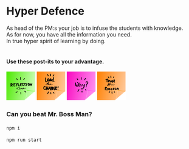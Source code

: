 # Hyper Defence
As head of the PM:s your job is to infuse the students with knowledge.<br>
As for now, you have all the information you need.<br>
In true hyper spirit of learning by doing.
<br>
<br>
#### Use these post-its to your advantage.


<img src="https://github.com/strazan/hyper-defence/blob/develop/src/media/images/post-it-reflection.svg" width="15%"></img>
<img src="https://github.com/strazan/hyper-defence/blob/develop/src/media/images/post-it-lead.svg" width="15%"></img>
<img src="https://github.com/strazan/hyper-defence/blob/develop/src/media/images/post-it-why.svg" width="15%"></img>
<img src="https://github.com/strazan/hyper-defence/blob/develop/src/media/images/post-it-trust.svg" width="15%"></img>

### Can you beat Mr. Boss Man?

`npm i`

`npm run start`

